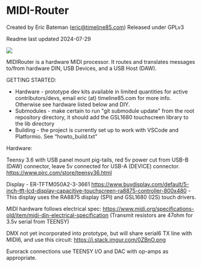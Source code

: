 # MIDI-Router
Created by Eric Bateman (eric@timeline85.com)
Released under GPLv3

Readme last updated 2024-07-29

![](https://github.com/insolace/MIDI-Router/raw/master/Images/Collage%20LG.jpg)

MIDIRouter is a hardware MIDI processor.  It routes and translates messages to/from hardware DIN, USB Devices, and a USB Host (DAW).  

GETTING STARTED:
* Hardware - prototype dev kits available in limited quantities for active contributors/devs, email eric (at) timeline85.com for more info.  Otherwise see hardware listed below and DIY.
* Submodules - make certain to run "git submodule update" from the root repository directory, it should add the GSL1680 touchscreen library to the lib directory
* Building - the project is currently set up to work with VSCode and Platformio. See “howto_build.txt”


Hardware:

Teensy 3.6 with USB panel mount pig-tails, red 5v power cut from USB-B (DAW) connector, leave 5v connected for USB-A (DEVICE) connector. 
https://www.pjrc.com/store/teensy36.html

Display - ER-TFTM050A2-3-3661
https://www.buydisplay.com/default/5-inch-tft-lcd-display-capacitive-touchscreen-ra8875-controller-800x480
-This display uses the RA8875 display (SPI) and GSL1680 (I2S) touch drivers.

MIDI hardware follows electrical spec:
https://www.midi.org/specifications-old/item/midi-din-electrical-specification
(Transmit resistors are 47ohm for 3.5v serial from TEENSY)

DMX not yet incorporated into prototype, but will share serial6 TX line with MIDI6, and use this circuit:
https://i.stack.imgur.com/0ZBnO.png

Eurorack connections use TEENSY I/O and DAC with op-amps as appropriate.
